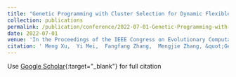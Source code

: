 ```yaml
---
title: "Genetic Programming with Cluster Selection for Dynamic Flexible Job Shop Scheduling"
collection: publications
permalink: /publication/conference/2022-07-01-Genetic-Programming-with-Cluster-Selection-for-Dynamic-Flexible-Job-Shop-Scheduling
date: 2022-07-01
venue: 'In the Proceedings of the IEEE Congress on Evolutionary Computation (CEC)'
citation: ' Meng Xu,  Yi Mei,  Fangfang Zhang,  Mengjie Zhang, &quot;Genetic Programming with Cluster Selection for Dynamic Flexible Job Shop Scheduling.&quot; In the Proceedings of the IEEE Congress on Evolutionary Computation (CEC), 2022.'
---
```

Use [Google Scholar](https://scholar.google.com/scholar?q=Genetic+Programming+with+Cluster+Selection+for+Dynamic+Flexible+Job+Shop+Scheduling){:target="_blank"} for full citation